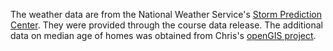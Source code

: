 The weather data are from the National Weather Service's [Storm Prediction Center](http://www.spc.noaa.gov/gis/svrgis/). They were provided through the course data release. The additional data on median age of homes was obtained from Chris's [openGIS project](https://github.com/slu-openGIS/).